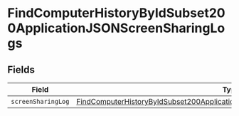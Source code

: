 # FindComputerHistoryByIdSubset200ApplicationJSONScreenSharingLogs


## Fields

| Field                                                                                                                                                                                           | Type                                                                                                                                                                                            | Required                                                                                                                                                                                        | Description                                                                                                                                                                                     |
| ----------------------------------------------------------------------------------------------------------------------------------------------------------------------------------------------- | ----------------------------------------------------------------------------------------------------------------------------------------------------------------------------------------------- | ----------------------------------------------------------------------------------------------------------------------------------------------------------------------------------------------- | ----------------------------------------------------------------------------------------------------------------------------------------------------------------------------------------------- |
| `screenSharingLog`                                                                                                                                                                              | [FindComputerHistoryByIdSubset200ApplicationJSONScreenSharingLogsScreenSharingLog](../../models/operations/findcomputerhistorybyidsubset200applicationjsonscreensharinglogsscreensharinglog.md) | :heavy_minus_sign:                                                                                                                                                                              | N/A                                                                                                                                                                                             |